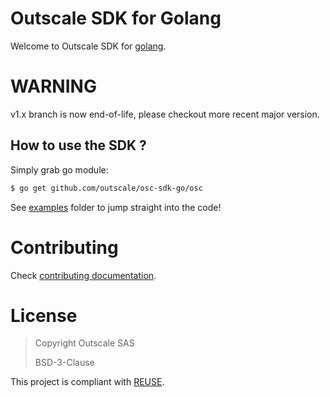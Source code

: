 # Outscale SDK for Golang

Welcome to Outscale SDK for [golang](https://golang.org/).

# WARNING

v1.x branch is now end-of-life, please checkout more recent major version.

## How to use the SDK ?

Simply grab go module:
```bash
$ go get github.com/outscale/osc-sdk-go/osc
```

See [examples](examples/) folder to jump straight into the code!

# Contributing

Check [contributing documentation](CONTRIBUTING.md).

# License

> Copyright Outscale SAS
>
> BSD-3-Clause

This project is compliant with [REUSE](https://reuse.software/).
